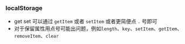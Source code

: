 ### localStorage

* get set 可以通过 `getItem` 或者 `setItem` 或者更简便点 `.` 号即可
* 对于保留属性用点号可能出问题，例如`length`、`key`、`setItem`、`getItem`、`removeItem`、`clear`

